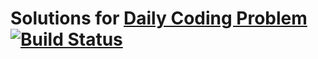 # Solutions for [Daily Coding Problem](https://www.dailycodingproblem.com) [![Build Status](https://travis-ci.org/kaykayehnn/daily-coding-problem.svg?branch=master)](https://travis-ci.org/kayKayEhnn/daily-coding-problem)
